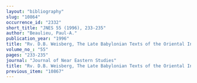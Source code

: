 ```yaml
---
layout: "bibliography"
slug: "10864"
occurrence_id: "2332"
short_title: "JNES 55 (1996), 233-235"
author: "Beaulieu, Paul-A."
publication_year: "1996"
title: "Rv. D.B. Weisberg, The Late Babylonian Texts of the Oriental Institute Collection"
volume_no_: "55"
pages: "233-235"
journal: "Journal of Near Eastern Studies"
title: "Rv. D.B. Weisberg, The Late Babylonian Texts of the Oriental Institute Collection"
previous_item: "10867"
---
```

